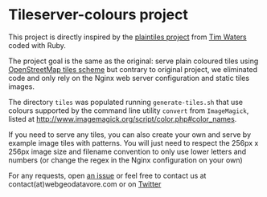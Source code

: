 # Tileserver-colours project

This project is directly inspired by the [plaintiles project](https://github.com/timwaters/plaintiles) from [Tim Waters](http://twitter.com/tim_waters) coded with Ruby.

The project goal is the same as the original: serve plain coloured tiles using [OpenStreetMap tiles scheme]() but contrary to original project, we eliminated code and only rely on the Nginx web server configuration and static tiles images.

The directory `tiles` was populated running `generate-tiles.sh` that use colours supported by the command line utility `convert` from `ImageMagick`, listed at http://www.imagemagick.org/script/color.php#color_names.

If you need to serve any tiles, you can also create your own and serve by example image tiles with patterns. You will just need to respect the 256px x 256px image size and filename convention to only use lower letters and numbers (or change the regex in the Nginx configuration on your own)

For any requests, open [an issue](https://github.com/webgeodatavore/tileserver-colours/issues) or feel free to contact us at contact(at)webgeodatavore.com or on [Twitter](http://twitter.com/thomasg77)